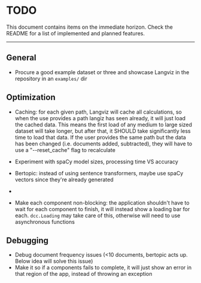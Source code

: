 # TODO

This document contains items on the immediate horizon. Check the README for a list of implemented and planned features.

---

## General

- Procure a good example dataset or three and showcase Langviz in the repository in an `examples/` dir

## Optimization

- Caching: for each given path, Langviz will cache all calculations, so when the use provides a path langiz has seen already, it will
  just load the cached data. This means the first load of any medium to large sized dataset will take longer, but after that, it SHOULD
  take significantly less time to load that data. If the user provides the same path but the data has been changed (i.e. documents added, subtracted),
  they will have to use a "--reset_cache" flag to recalculate

- Experiment with spaCy model sizes, processing time VS accuracy

- Bertopic: instead of using sentence transformers, maybe use spaCy vectors since they're already generated
-
- Make each component non-blocking: the application shouldn't have to wait for each component to finish,
  it will instead show a loading bar for each. `dcc.Loading` may take care of this, otherwise will need to use asynchronous functions

## Debugging

- Debug document frequency issues (<10 documents, bertopic acts up. Below idea will solve this issue)
- Make it so if a components fails to complete, it will just show an error in that region of the app, instead of throwing an exception

